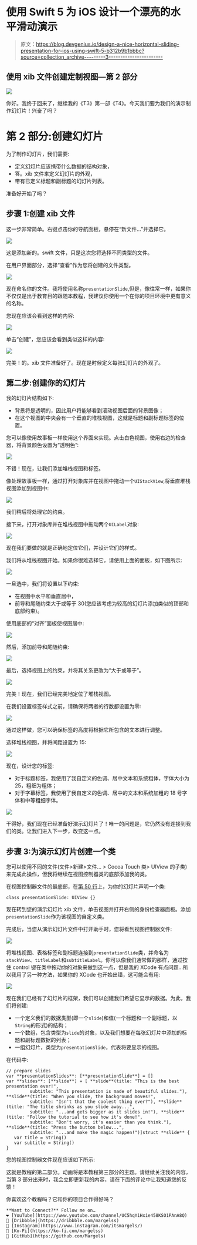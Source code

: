 # 使用 Swift 5 为 iOS 设计一个漂亮的水平滑动演示

> 原文：<https://blog.devgenius.io/design-a-nice-horizontal-sliding-presentation-for-ios-using-swift-5-b312b9b1bbbc?source=collection_archive---------3----------------------->

## 使用 xib 文件创建定制视图—第 2 部分

![](img/2b6bea8a5128d321ff6b3541ebe76fd2.png)

你好。我终于回来了，继续我的《T3》第一部《T4》。今天我们要为我们的演示制作幻灯片！兴奋了吗？

# 第 2 部分:创建幻灯片

为了制作幻灯片，我们需要:

*   定义幻灯片应该携带什么数据的结构对象，
*   答。xib 文件来定义幻灯片的外观，
*   带有已定义标题和副标题的幻灯片列表。

准备好开始了吗？

## 步骤 1:创建 xib 文件

这一步非常简单。右键点击你的导航面板，悬停在“新文件…”并选择它。

![](img/4cba3d201298fa3673d0dd1baeaaadd6.png)

这是添加新的。swift 文件，只是这次您将选择不同类型的文件。

在用户界面部分，选择“查看”作为您将创建的文件类型。

![](img/22d7abcafb810fce4bc41d6dada645bc.png)

现在命名你的文件。我将使用名称`presentationSlide`,但是，像往常一样，如果你不仅仅是出于教育目的跟随本教程，我建议你使用一个在你的项目环境中更有意义的名称。

您现在应该会看到这样的内容:

![](img/7d308620ccf4c5dd7a06238fabe665d1.png)

单击“创建”，您应该会看到类似这样的内容:

![](img/937425e31e5ae3688ea1ab3d27ee741f.png)

完美！的。xib 文件准备好了。现在是时候定义每张幻灯片的外观了。

## 第二步:创建你的幻灯片

我的幻灯片结构如下:

*   背景将是透明的，因此用户将能够看到滚动视图后面的背景图像；
*   在这个视图的中央会有一个垂直的堆栈视图，这就是标题和副标题标签的位置。

您可以像使用故事板一样使用这个界面来实现。点击白色视图，使用右边的检查器，将背景颜色设置为“透明色”:

![](img/9f7da8bb19a1c64d02e62d26960dddcd.png)

不错！现在，让我们添加堆栈视图和标签。

像处理故事板一样，通过打开对象库并在视图中拖动一个`UIStackView`,将垂直堆栈视图添加到视图中:

![](img/a77278053634f571b4e1bcebfabe02b2.png)

我们稍后将处理它的约束。

接下来，打开对象库并在堆栈视图中拖动两个`UILabel`对象:

![](img/8c48303712d0b1c8834cad9c7850acb6.png)

现在我们要做的就是正确地定位它们，并设计它们的样式。

我们将从堆栈视图开始。如果你很难选择它，请使用上面的面板，如下图所示:

![](img/c3993ad32616f2ebcb590acf8d14a12d.png)

一旦选中，我们将设置以下约束:

*   在视图中水平和垂直居中，
*   前导和尾随约束大于或等于 30(您应该考虑为较高的幻灯片添加类似的顶部和底部约束)。

使用底部的“对齐”面板使视图居中:

![](img/c29f474847d07d8f9129ec8ec85b398a.png)

然后，添加前导和尾随约束:

![](img/24ab90ac36f83808d5e8a336b0603f30.png)

最后，选择视图上的约束，并将其关系更改为“大于或等于”。

![](img/d7bc6436e4c985641dac3569958ce153.png)

完美！现在，我们已经完美地定位了堆栈视图。

在我们设置标签样式之前，请确保将两者的行数都设置为零:

![](img/f868a923d821413bf51f8ae7ecbab251.png)

通过这样做，您可以确保标签的高度将根据它所包含的文本进行调整。

选择堆栈视图，并将间距设置为 15:

![](img/1f2c93a3e7db9cfa700e52f1481ca934.png)

现在，设计您的标签:

*   对于标题标签，我使用了我自定义的色调、居中文本和系统粗体，字体大小为 25，粗细为粗体；
*   对于字幕标签，我使用了我自定义的色调、居中的文本和系统加粗的 18 号字体和中等粗细字体。

![](img/e8ce09fe6f60a2d3569562a79a575514.png)

干得好，我们现在已经准备好演示幻灯片了！唯一的问题是，它仍然没有连接到我们的类。让我们进入下一步，改变这一点。

## 步骤 3:为演示幻灯片创建一个类

您可以使用不同的文件(文件>新建>文件… > Cocoa Touch 类> UIView 的子类)来完成此操作，但我将继续在视图控制器类的底部添加我的类。

在视图控制器文件的最底部，在[第 50 行](https://gist.github.com/Margels/fc39e539aab755508d795b30d6712909)上，为你的幻灯片声明一个类:

```
class presentationSlide: UIView {}
```

现在转到您的演示幻灯片 xib 文件，单击视图并打开右侧的身份检查器面板。添加`presentationSlide`作为该视图的自定义类。

完成后，当您从演示幻灯片文件中打开助手时，您将看到视图控制器文件:

![](img/8030e398d919d10742a19a3e4646d811.png)

将堆栈视图、表格标签和副标题连接到`presentationSlide`类，并命名为`stackView`、`titleLabel`和`subtitleLabel`。你可以像我们通常做的那样，通过按住 control 键在类中拖动你的对象来做到这一点，但是我的 XCode 有点问题…所以我用了另一种方法，如果你的 XCode 也开始出错，这可能会有用:

![](img/aaaaaf15d4b47d65b0f42329c24ee557.png)

现在我们已经有了幻灯片的框架，我们可以创建我们希望它显示的数据。为此，我们将创建:

*   一个定义我们的数据类型(即一个`slide`)和值(一个标题和一个副标题，以`String`的形式)的结构；
*   一个数组，包含类型为`slide`的对象，以及我们想要在每张幻灯片中添加的标题和副标题数据的列表；
*   一组幻灯片，类型为`presentationSlide`，代表将要显示的视图。

在代码中:

```
// prepare slides
var **presentationSlides**: [**presentationSlide**] = []
var **slides**: [**slide**] = [ **slide**(title: "This is the best presentation ever!",
         subtitle: "This presentation is made of beautiful slides."), **slide**(title: "When you slide, the background moves!",
         subtitle: "Isn't that the coolest thing ever?"), **slide**(title: "The title shrinks as you slide away...",
         subtitle: "...and gets bigger as it slides in!"), **slide**(title: "Follow the tutorial to see how it's done!",
         subtitle: "Don't worry, it's easier than you think."), **slide**(title: "Press the button below...",
         subtitle: "...and make the magic happen!")]struct **slide** {
   var title = String()
   var subtitle = String()
}
```

您的视图控制器文件现在应该如下所示:

这就是教程的第二部分。动画将是本教程第三部分的主题。请继续关注我的内容，当第 3 部分出来时，我会立即更新我的内容，请在下面的评论中让我知道您的反馈！

你喜欢这个教程吗？它和你的项目合作得好吗？

```
**Want to Connect?** Follow me on…
❤️ [YouTube](https://www.youtube.com/channel/UC5hqYiHxie458KSO1PAnA8Q)
💖 [Dribbble](https://dribbble.com/margelss)
💜 [Instagram](https://www.instagram.com/itsmargels/)
💙 [Ko-Fi](https://ko-fi.com/margelss)
🖤 [GitHub](https://github.com/Margels)
```